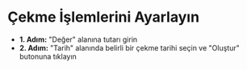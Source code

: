 # **Çekme İşlemlerini Ayarlayın**

- **1. Adım:** "Değer" alanına tutarı girin
- **2. Adım:** "Tarih" alanında belirli bir çekme tarihi seçin ve "Oluştur" butonuna tıklayın